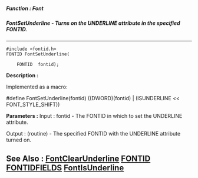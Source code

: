 ##### Function : Font
##### FontSetUnderline - Turns on the UNDERLINE attribute in the specified FONTID.
---
```
#include <fontid.h>
FONTID FontSetUnderline(

	FONTID  fontid);
```
**Description :**

Implemented as a macro:

#define FontSetUnderline(fontid) ((DWORD)(fontid) | (ISUNDERLINE << 
FONT_STYLE_SHIFT))

**Parameters :**
Input :
fontid  -  The FONTID in which to set the UNDERLINE attribute.

Output :
(routine)  -  The specified FONTID with the UNDERLINE attribute turned on.



**See Also :**
[FontClearUnderline](/reference/Func/FontClearUnderline)
[FONTID](/reference/Data/FONTID)
[FONTIDFIELDS](/reference/Data/FONTIDFIELDS)
[FontIsUnderline](/reference/Func/FontIsUnderline)
---
